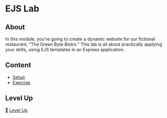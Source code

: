 <h1>
  <span class="prefix"></span>
  <span class="headline">EJS Lab</span>
</h1>

## About

In this module, you're going to create a dynamic website for our fictional restaurant, "The Green Byte Bistro." This lab is all about practically applying your skills, using EJS templates in an Express application.

## Content

- [Setup](../setup/README.md)
- [Exercise](../exercise/README.md)

## Level Up

🚀 [Level Up](../level-up/README.md)
